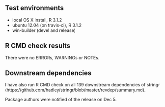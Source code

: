 ## Test environments
* local OS X install, R 3.1.2
* ubuntu 12.04 (on travis-ci), R 3.1.2
* win-builder (devel and release)

## R CMD check results
There were no ERRORs, WARNINGs or NOTEs. 

## Downstream dependencies
I have also run R CMD check on all 139 downstream dependencies of stringr 
(https://github.com/hadley/stringr/blob/master/revdep/summary.md). 

Package authors were notified of the release on Dec 5.
